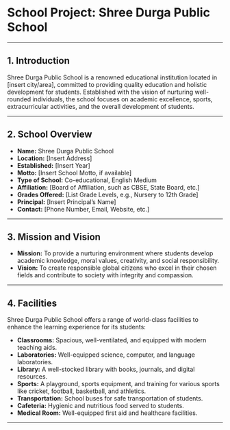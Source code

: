 # School Project: Shree Durga Public School

---

## 1. Introduction
Shree Durga Public School is a renowned educational institution located in [insert city/area], committed to providing quality education and holistic development for students. Established with the vision of nurturing well-rounded individuals, the school focuses on academic excellence, sports, extracurricular activities, and the overall development of students.

---

## 2. School Overview

- **Name:** Shree Durga Public School
- **Location:** [Insert Address]
- **Established:** [Insert Year]
- **Motto:** [Insert School Motto, if available]
- **Type of School:** Co-educational, English Medium
- **Affiliation:** [Board of Affiliation, such as CBSE, State Board, etc.]
- **Grades Offered:** [List Grade Levels, e.g., Nursery to 12th Grade]
- **Principal:** [Insert Principal’s Name]
- **Contact:** [Phone Number, Email, Website, etc.]

---

## 3. Mission and Vision

- **Mission:** To provide a nurturing environment where students develop academic knowledge, moral values, creativity, and social responsibility.
- **Vision:** To create responsible global citizens who excel in their chosen fields and contribute to society with integrity and compassion.

---


## 4. Facilities
Shree Durga Public School offers a range of world-class facilities to enhance the learning experience for its students:

- **Classrooms:** Spacious, well-ventilated, and equipped with modern teaching aids.
- **Laboratories:** Well-equipped science, computer, and language laboratories.
- **Library:** A well-stocked library with books, journals, and digital resources.
- **Sports:** A playground, sports equipment, and training for various sports like cricket, football, basketball, and athletics.
- **Transportation:** School buses for safe transportation of students.
- **Cafeteria:** Hygienic and nutritious food served to students.
- **Medical Room:** Well-equipped first aid and healthcare facilities.

---